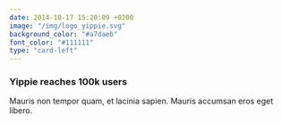 ```yaml
---
date: 2014-10-17 15:20:09 +0200
image: "/img/logo_yippie.svg"
background_color: "#a7daeb"
font_color: "#111111"
type: "card-left"
---
```

### **Yippie reaches 100k users**

Mauris non tempor quam, et lacinia sapien. Mauris accumsan eros eget libero.
